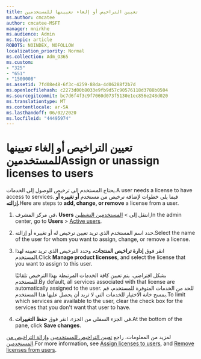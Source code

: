 ```yaml
---
title: تعيين التراخيص أو إلغاء تعيينها للمستخدمين
ms.author: cmcatee
author: cmcatee-MSFT
manager: mnirkhe
ms.audience: Admin
ms.topic: article
ROBOTS: NOINDEX, NOFOLLOW
localization_priority: Normal
ms.collection: Adm_O365
ms.custom:
- "325"
- "651"
- "1500008"
ms.assetid: 7fd08e48-6f3c-4259-88da-4d06288f2b7d
ms.openlocfilehash: c2273d00b8033e9fb9d57c90576118d3788b0504
ms.sourcegitcommit: bc7d6f4f3c9f7060d073f5130e1ec856e248d020
ms.translationtype: MT
ms.contentlocale: ar-SA
ms.lasthandoff: 06/02/2020
ms.locfileid: "44495974"
---
```

# <a name="assign-or-unassign-licenses-to-users"></a><span data-ttu-id="b00bb-102">تعيين التراخيص أو إلغاء تعيينها للمستخدمين</span><span class="sxs-lookup"><span data-stu-id="b00bb-102">Assign or unassign licenses to users</span></span>

<span data-ttu-id="b00bb-103">يحتاج المستخدم إلى ترخيص للوصول إلى الخدمات.</span><span class="sxs-lookup"><span data-stu-id="b00bb-103">A user needs a license to have access to services.</span></span> <span data-ttu-id="b00bb-104">فيما يلي خطوات لإضافة ترخيص من مستخدم **أو تغييره أو إزالته.**</span><span class="sxs-lookup"><span data-stu-id="b00bb-104">Here are steps to **add, change, or remove** a license from a user.</span></span>
  
1. <span data-ttu-id="b00bb-105">في مركز المشرف، **Users** انتقل إلى \> [المستخدمين النشطين.](https://go.microsoft.com/fwlink/p/?linkid=834822)</span><span class="sxs-lookup"><span data-stu-id="b00bb-105">In the admin center, go to **Users** \> [Active users](https://go.microsoft.com/fwlink/p/?linkid=834822).</span></span>

2. <span data-ttu-id="b00bb-106">حدد اسم المستخدم الذي تريد تعيين ترخيص له أو تغييره أو إزالته.</span><span class="sxs-lookup"><span data-stu-id="b00bb-106">Select the name of the user for whom you want to assign, change, or remove a license.</span></span>

3. <span data-ttu-id="b00bb-107">انقر فوق **إدارة تراخيص المنتجات،** وحدد الترخيص الذي تريد تعيينه لهذا المستخدم.</span><span class="sxs-lookup"><span data-stu-id="b00bb-107">Click **Manage product licenses**, and select the license that you want to assign to this user.</span></span>

    <span data-ttu-id="b00bb-108">بشكل افتراضي، يتم تعيين كافة الخدمات المرتبطة بهذا الترخيص تلقائيًا للمستخدم.</span><span class="sxs-lookup"><span data-stu-id="b00bb-108">By default, all services associated with that license are automatically assigned to the user.</span></span> <span data-ttu-id="b00bb-109">للحد من الخدمات المتوفرة للمستخدم، قم بمسح خانة الاختيار للخدمات التي لا تريد أن يحصل عليها هذا المستخدم.</span><span class="sxs-lookup"><span data-stu-id="b00bb-109">To limit which services are available to the user, clear the check box for the services that you don't want that user to have.</span></span>

4. <span data-ttu-id="b00bb-110">في الجزء السفلي من الجزء، انقر فوق **حفظ التغييرات**.</span><span class="sxs-lookup"><span data-stu-id="b00bb-110">At the bottom of the pane, click **Save changes**.</span></span>

<span data-ttu-id="b00bb-111">لمزيد من المعلومات، راجع [تعيين التراخيص للمستخدمين](https://docs.microsoft.com/microsoft-365/admin/add-users/add-users) [وإزالة التراخيص من المستخدمين](https://docs.microsoft.com/microsoft-365/admin/add-users/delete-a-user).</span><span class="sxs-lookup"><span data-stu-id="b00bb-111">For more information, see [Assign licenses to users](https://docs.microsoft.com/microsoft-365/admin/add-users/add-users), and [Remove licenses from users](https://docs.microsoft.com/microsoft-365/admin/add-users/delete-a-user).</span></span>